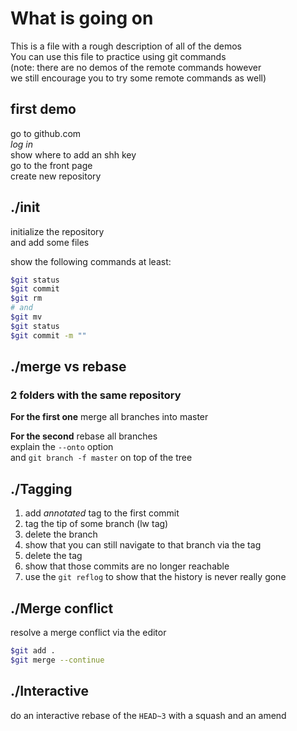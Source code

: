 # What is going on

This is a file with a rough description of all of the demos\
You can use this file to practice using git commands\
(note: there are no demos of the remote commands however\
 we still encourage you to try some remote commands as well)

## **first demo**

go to github.com\
_log in_\
show where to add an shh key\
go to the front page\
create new repository

## **./init**

initialize the repository\
and add some files

show the following commands at least:

```bash
$git status
$git commit
$git rm
# and
$git mv
$git status
$git commit -m ""
```

## **./merge vs rebase**

### 2 folders with the same repository

**For the first one** merge all branches into master

**For the second** rebase all branches\
explain the ```--onto``` option\
and ```git branch -f master``` on top of the tree

## **./Tagging**

1. add _annotated_ tag to the first commit
2. tag the tip of some branch (lw tag)
3. delete the branch
4. show that you can still navigate to that branch via the tag
5. delete the tag
6. show that those commits are no longer reachable
7. use the ```git reflog``` to show that the history is never really gone

## **./Merge conflict**

resolve a merge conflict via the editor

```bash
$git add .
$git merge --continue
```

## **./Interactive**

do an interactive rebase of the ```HEAD~3``` with a squash and an amend